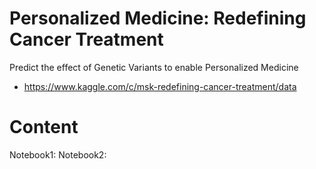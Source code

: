 # Personalized Medicine: Redefining Cancer Treatment

Predict the effect of Genetic Variants to enable Personalized Medicine
- https://www.kaggle.com/c/msk-redefining-cancer-treatment/data

# Content

Notebook1:
Notebook2:
